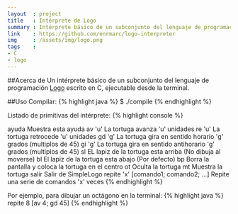 ```yaml
---
layout  : project
title   : Intérprete de Logo
summary : Intérprete básico de un subconjunto del lenguaje de programación Logo.
link    : https://github.com/enrmarc/logo-interpreter
img     : /assets/img/logo.png
tags    :
- C
- logo
---
```


##Acerca de
Un intérprete básico de un subconjunto del lenguaje de programación
[Logo] escrito en C, ejecutable desde la terminal.

##Uso
Compilar:
{% highlight java %}
$ ./compile
{% endhighlight %}

Listado de primitivas del intérprete:
{% highlight console %}

   ayuda	Muestra esta ayuda
   av 'u'	La tortuga avanza 'u' unidades
   re 'u'	La tortuga retrocede 'u' unidades
   gd 'g'	La tortuga gira en sentido horario 'g' grados (multiplos de 45)
   gi 'g'	La tortuga gira en sentido antihorario 'g' grados (multiplos de 45)
   sl    	EL lapiz de la tortuga esta arriba (No dibuja al moverse)
   bl    	El lapiz de la tortuga esta abajo (Por defecto)
   bp    	Borra la pantalla y coloca la tortuga en el centro
   ot    	Oculta la tortuga
   mt    	Muestra la tortuga
   salir 	Salir de SimpleLogo
   repite 'x' [comando1; comando2; ...]   Repite una serie de comandos 'x' veces
{% endhighlight %}

Por ejemplo, para dibujar un octágono en la terminal:
{% highlight java %}
repite 8 [av 4; gd 45]
{% endhighlight %}

[Logo]: http://en.wikipedia.org/wiki/Logo_(programming_language) 
